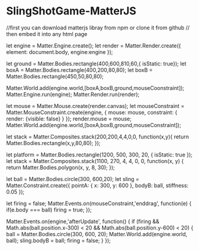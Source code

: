 # SlingShotGame-MatterJS

//first you can download matterjs libray from npm or clone it from github 
// then embed it into any html page 

let engine = Matter.Engine.create();
let render = Matter.Render.create({
  element: document.body,
  engine:engine
}); 

let ground = Matter.Bodies.rectangle(400,600,810,60,{ isStatic: true}); 
let boxA = Matter.Bodies.rectangle(400,200,80,80);
let boxB = Matter.Bodies.rectangle(450,50,80,80);

Matter.World.add(engine.world,[boxA,boxB,ground,mouseCoonstraint]);
Matter.Engine.run(engine);
Matter.Render.run(render);

let mouse = Matter.Mouse.create(render.canvas);
let mouseConstraint = Matter.MouseConstraint.create(engine, {
  mouse: mouse,
  constraint: {
    render: {visible: false}
  }
});
render.mouse = mouse;
Matter.World.add(engine.world,[boxA,boxB,ground,mouseConstraint]);

let stack = Matter.Composites.stack(200,200,4,4,0,0, function(x,y){
  return Matter.Bodies.rectangle(x,y,80,80);
});

let platform = Matter.Bodies.rectangle(1200, 500, 300, 20, { isStatic: true });
let stack = Matter.Composites.stack(1100, 270, 4, 4, 0, 0, function(x, y) {
    return Matter.Bodies.polygon(x, y, 8, 30); 
});

let ball = Matter.Bodies.circle(300, 600,20);
let sling = Matter.Constraint.create({ 
      pointA: { x: 300, y: 600 }, 
      bodyB: ball, 
      stiffness: 0.05
});


let firing = false;
Matter.Events.on(mouseConstraint,'enddrag', function(e) {
  if(e.body === ball) firing = true;
});


Matter.Events.on(engine,'afterUpdate', function() {
  if (firing && Math.abs(ball.position.x-300) < 20 && Math.abs(ball.position.y-600) < 20) {
      ball = Matter.Bodies.circle(300, 600, 20);
      Matter.World.add(engine.world, ball);
      sling.bodyB = ball;
      firing = false;
  }
});
